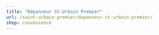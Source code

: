 ```yaml
---
title: "Dépanneur St-Urbain Premier"
url: /saint-urbain-premier/depanneur-st-urbain-premier/
shop: convenience
---
```


